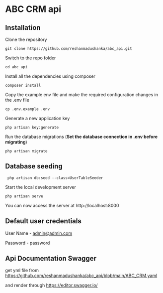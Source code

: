 # ABC CRM api

## Installation

Clone the repository

    git clone https://github.com/reshanmadushanka/abc_api.git

Switch to the repo folder

    cd abc_api

Install all the dependencies using composer

    composer install

Copy the example env file and make the required configuration changes in the .env file

    cp .env.example .env

Generate a new application key

    php artisan key:generate

Run the database migrations (**Set the database connection in .env before migrating**)

    php artisan migrate

## Database seeding

     php artisan db:seed --class=UserTableSeeder 

Start the local development server

    php artisan serve

You can now access the server at http://localhost:8000

## Default user credentials

User Name - admin@admin.com

Password - password

## Api Documentation Swagger

get yml file from https://github.com/reshanmadushanka/abc_api/blob/main/ABC_CRM.yaml 

and render through  https://editor.swagger.io/


